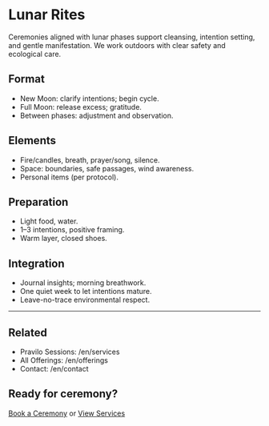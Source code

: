 # Lunar Rites

Ceremonies aligned with lunar phases support cleansing, intention setting, and gentle manifestation. We work outdoors with clear safety and ecological care.

## Format
- New Moon: clarify intentions; begin cycle.
- Full Moon: release excess; gratitude.
- Between phases: adjustment and observation.

## Elements
- Fire/candles, breath, prayer/song, silence.
- Space: boundaries, safe passages, wind awareness.
- Personal items (per protocol).

## Preparation
- Light food, water.
- 1–3 intentions, positive framing.
- Warm layer, closed shoes.

## Integration
- Journal insights; morning breathwork.
- One quiet week to let intentions mature.
- Leave-no-trace environmental respect.

---

## Related
- Pravilo Sessions: /en/services
- All Offerings: /en/offerings
- Contact: /en/contact

## Ready for ceremony?
[Book a Ceremony](/en/contact) or [View Services](/en/services)

